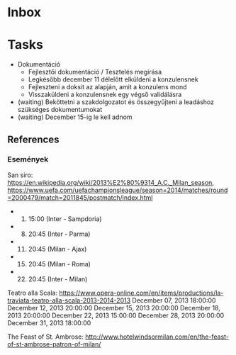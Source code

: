 # Inbox

# Tasks

- Dokumentáció
	- Fejlesztői dokumentáció / Tesztelés megírása
	- Legkésőbb december 11 délelőtt elküldeni a konzulensnek
	- Fejleszteni a doksit az alapján, amit a konzulens mond
	- Visszaküldeni a konzulensnek egy végső validálásra
- (waiting) Beköttetni a szakdolgozatot és összegyűjteni a leadáshoz szükséges dokumentumokat
- (waiting) December 15-ig le kell adnom

## References

### Események

San siro: https://en.wikipedia.org/wiki/2013%E2%80%9314_A.C._Milan_season, https://www.uefa.com/uefachampionsleague/season=2014/matches/round=2000479/match=2011845/postmatch/index.html
- 1. 15:00 (Inter - Sampdoria)
- 8. 20:45 (Inter - Parma)
- 11. 20:45 (Milan - Ajax)
- 15. 20:45 (Milan - Roma)
- 22. 20:45 (Inter - Milan)

Teatro alla Scala: https://www.opera-online.com/en/items/productions/la-traviata-teatro-alla-scala-2013-2014-2013
December 07, 2013 18:00:00
December 12, 2013 20:00:00
December 15, 2013 20:00:00
December 18, 2013 20:00:00
December 22, 2013 15:00:00
December 28, 2013 20:00:00
December 31, 2013 18:00:00

The Feast of St. Ambrose: http://www.hotelwindsormilan.com/en/the-feast-of-st-ambrose-patron-of-milan/
